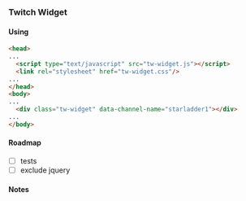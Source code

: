 ### Twitch Widget
#### Using
```html
<head>
...
  <script type="text/javascript" src="tw-widget.js"></script>
  <link rel="stylesheet" href="tw-widget.css"/>
...
</head>
<body>
...
  <div class="tw-widget" data-channel-name="starladder1"></div>
...
</body>
```

#### Roadmap
- [ ] tests
- [ ] exclude jquery

#### Notes
